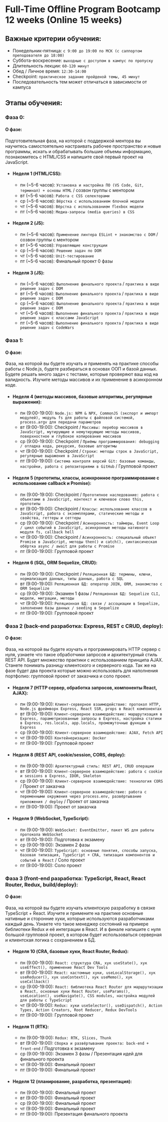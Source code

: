 # Full-Time Offline Program Bootcamp 12 weeks (Online 15 weeks)

## Важные критерии обучения:
- Понедельник-пятница: `с 9:00 до 19:00 по МСК (с саппортом преподователя до 18:00)`
- Суббота-воскресение: `выходные с доступом в кампус по пропуску`
- Длительность лекции: `60-120 минут`
- Обед / Личное время: `12:30-14:00`
- Checkpoint: `практическое задание пройденой темы, 45 минут`
- Последовательность тем может отличаться в зависимости от кампуса

## Этапы обучения:

### Фаза 0:
  
  #### О фазе:
  Подготовительная фаза, на которой с поддержкой ментора вы научитесь самостоятельно настраивать рабочее пространство и новые программы, искать и обрабатывать большие объемы информацию, познакомитесь с HTML/CSS и напишите свой первый проект на JavaScript.

  - #### Неделя 1 (HTML/CSS):
    - пн (~5-6 часов): `Установка и настройка ПО (VS Code, Git, терминал) + основы HTML` / созвон группы с ментором
    - вт (~5-6 часов): `Работа с CSS селекторами`
    - ср (~5-6 часов): `Вёрстка с использованием блочной модели`
    - чт (~5-6 часов): `Вёрстка с использованием flexbox модели`
    - пт (~5-6 часов): `Медиа-запросы (media queries) в CSS`
  - #### Неделя 2 (JS):
    - пн (~5-6 часов): `Применение линтера ESLint + знакомство с DOM` / созвон группы с ментором
    - вт (~5-6 часов): `Управляющие конструкции`
    - ср (~5-6 часов): `Решение задач по DOM`
    - чт (~5-6 часов): `Unit-тестирование`
    - пт (~5-6 часов): Финальный проект 0 фазы
  - #### Неделя 3 (JS):
    - пн (~5-6 часов): `Выполнение финального проекта` / `практика в виде решение задач с DOM`
    - вт (~5-6 часов): `Выполнение финального проекта` / `практика в виде решение задач с DOM`
    - ср (~5-6 часов): `Выполнение финального проекта` / `практика в виде решение задач с DOM`
    - чт (~5-6 часов): `Выполнение финального проекта` / `практика в виде решение задач с классами JavaScript`
    - пт (~5-6 часов): `Выполнение финального проекта` / `практика в виде решение задач с CodeWars`

### Фаза 1:

  #### О фазе:
  Фаза, на которой вы будете изучать и применять на практике способы работы с Node.js, будете разбираться в основах ООП и базой данных. Будете решать много задач с тестами, которые проверяют ваш код на валидность. Изучите методы массивов и их применение в асинхронном коде.

  - #### Неделя 4 (методы массивов, базовые алгоритмы, регулярные выражения):
    - пн (9:00-19:00): `Node.js: NPM & NPX, CommonJS (экспорт и импорт модулей), модуль fs для работы с файловой системой, process.argv для передачи параметров`
    - вт (9:00-19:00): Checkpoint / `Массивы: перебор массивов в JavaScript, мутирующие и немутирующие методы массивов, поверхностное и глубокое копирование массивов`
    - ср (9:00-19:00): Checkpoint / `Приёмы программирования: debugging / отладка кода, рекурсия, базовые алгоритмы`
    - чт (9:00-19:00): Checkpoint / `Строки: методы строк в JavaScript, регулярные выражения в JavaScript`
    - пт (9:00-19:00): `Cистема контроля версий Git: базовые команды, настройки, работа с репозиториями в GitHub` / Групповой проект
  - #### Неделя 5 (прототипы, классы, асинхронное программирование с использование callback и Promise):
    - пн (9:00-19:00): Checkpoint / `Прототипное наследование: работа с объектами в JavaScript, контекст и ключевое слово this, прототипы`
    - вт (9:00-19:00): Checkpoint / `Классы: использование классов в JavaScript, работа с экземплярами, статические методы и свойства, геттеры и сеттеры`
    - ср (9:00-19:00): Checkpoint / `Асинхронность: таймеры, Event Loop / цикл событий в JavaScript, асинхронные методы нативного модуля fs, callback hell`
    - чт (9:00-19:00): Checkpoint / `Асинхронность: специальный объект Promise в JavaScript, методы then() и catch(), синтаксическая обёртка async / await для работы с Promise`
    - пт (9:00-19:00): Групповой проект
  - #### Неделя 6 (SQL, ORM Sequelize, CRUD):
    - пн (9:00-19:00): Checkpoint / `Реляционная БД: термины, ключи, нормализация данных, типы данных, работа с SQL`
    - вт (9:00-19:00): `Реляционная БД: оператор JOIN, ORM, знакомство с ORM Sequelize`
    - ср (9:00-19:00): Экзамен 1 фазы / `Реляционная БД: Sequelize CLI, модели, миграции, методы`
    - чт (9:00-19:00): `Реляционная БД: связи / ассоциации в Sequelize, заполнение базы данных / seeding в Sequelize`
    - пт (9:00-19:00): Групповой проект

### Фаза 2 (back-end разработка: Express, REST с CRUD, deploy):

  #### О фазе:
  Фаза, на которой вы будете изучать и программировать HTTP сервер с нуля, узнаете что такое обработчики запросов и архитектурный стиль REST API. Будет множество практики с использованием принципа AJAX. Станете понимать разницу клиентского и серверного кода. Так же на фазе будет два проекта которые можно использовать для наполнения портфолио: групповой проект от заказчика и соло проект.

  - #### Неделя 7 (HTTP сервер, обработка запросов, компоненты React, AJAX):
    - пн (9:00-19:00): `Клиент-серверное взаимодействие: протокол HTTP, Node.js фреймворк Express, React SSR, props в React компонентах`
    - вт (9:00-19:00): `Клиент-серверное взаимодействие: маршрутизация в Express, параметризованные запросы в Express, настройка статики в Express, res.locals, app.locals, промежуточные функции в Express`
    - ср (9:00-19:00): `Клиент-серверное взаимодействие: AJAX, Fetch API`
    - чт (9:00-19:00): `Контейнеризация: Docker`
    - пт (9:00-19:00): Групповой проект
  - #### Неделя 8 (REST API, cookie/session, CORS, deploy):
    - пн (9:00-19:00): `Архитектурный стиль: REST API, CRUD операции`
    - вт (9:00-19:00): `Клиент-серверное взаимодействие: работа с cookie и sessions в Express, IDOR, Skeleton`
    - ср (9:00-19:00): `Клиент-серверное взаимодействие: технология CORS` / Проект от заказчка
    - чт (9:00-19:00): `Клиент-серверное взаимодействие: работа с переменными окружения через process.env, развёртывание приложения / deploy` / Проект от заказчка
    - пт (9:00-19:00): Проект от заказчка
  - #### Неделя 9 (WebSocket, TypeScript):
    - пн (9:00-19:00): `WebSocket: EventEmitter, пакет WS для работы протокола WebSocket`
    - вт (9:00-19:00): Подготовка к экзамену
    - ср (9:00-19:00): Экзамен 2 фазы
    - чт (9:00-19:00): `TypeScript: основные понятия, способы запуска, базовая типизация, TypeScript + CRA, типизация компонентов и событий в React` / Соло проект
    - пт (9:00-19:00): Соло проект

### Фаза 3 (front-end разработка: TypeScript, React, React Router, Redux, build/deploy):

  #### О фазе:
  Фаза, на которой вы будете изучать клиентскую разработку в связке TypeScript + React. Изучите и примените на практике основные нативные и сторонние хуки, которые используются разработчиками каждый день. Узнаете что такое менеджер состояний на примере библиотеки Redux и её интеграции в React. И в финале напишите с нуля большой групповой проект, в котором будет использоваться серверная и клиентская логика с сохранением в БД.

  - #### Неделя 10 (CRA, базовые хуки, React Router, Redux):
    - пн (9:00-19:00): `React: структура CRA, хук useState(), хук useEffect(), применение React Dev Tools`
    - вт (9:00-19:00): `React: кастомные хуки, useLocalStorage(), хук useReducer(), хук useContext(), хук useMemo(), хук useCallback()`
    - ср (9:00-19:00): `React: библиотека React Router для маршрутизации в React, основные хуки React Router, useParams(), useLocation(), useNavigate(), CSS modules, настройка модулей для работы с TypeScript`
    - чт (9:00-19:00): `Redux: хуки useSelector(), useDispatch(), Action Types, Action Creators, Root Reducer, Redux DevTools`
    - пт (9:00-19:00): Групповой проект
  - #### Неделя 11 (RTK):
    - пн (9:00-19:00): `Redux: RTK, Slices, Thunk`
    - вт (9:00-19:00): `Сборка и развёртывание проекта: back-end + front-end` / Подготовка к экзамену
    - ср (9:00-19:00): Экзамен 3 фазы / Презентация идей для финального проекта
    - чт (9:00-19:00): Финальный проект
    - пт (9:00-19:00): Финальный проект
  - #### Неделя 12 (планирование, разработка, презентация):
    - пн (9:00-19:00): Финальный проект
    - вт (9:00-19:00): Финальный проект
    - ср (9:00-19:00): Финальный проект
    - чт (9:00-19:00): Финальный проект
    - пт (9:00-19:00): Презентация финального проекта